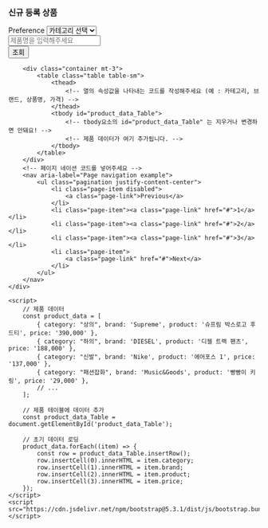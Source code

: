 <!DOCTYPE html>
<html lang="ko">

<head>
    <meta charset="UTF-8">
    <meta name="viewport" content="width=device-width, initial-scale=1.0">
    <link href="https://cdn.jsdelivr.net/npm/bootstrap@5.3.1/dist/css/bootstrap.min.css" rel="stylesheet"
        integrity="sha384-4bw+/aepP/YC94hEpVNVgiZdgIC5+VKNBQNGCHeKRQN+PtmoHDEXuppvnDJzQIu9" crossorigin="anonymous">
    <title>Admin Page</title>
</head>

<body>
    <div class="container mt-3">
        <h3 class="mt-5 mb-3">신규 등록 상품</h3>
        <form class="row row-cols-lg-auto g-3 align-items-center">
            <div class="col-12">
                <label class="visually-hidden" for="inlineFormSelectPref">Preference</label>
                <select class="form-select" id="inlineFormSelectPref" name="category_data_table">
                    <!-- 셀렉트요소의 name="category_data_table"은 지우거나 변경하면 안돼요 -->
                    <option selected>카테고리 선택</option>
                    <option value="top">상의</option>
                    <option value="bottom">하의</option>
                    <option value="shoes">신발</option>
                    <option value="fashion">패션잡화</option>
                </select>
            </div>
            <div class="col-3">
                <input type="text" class="form-control" placeholder="제품명을 입력해주세요">
            </div>
            <div class="col-auto">
                <button type="submit" class="btn btn-primary">조회</button>
            </div>
        </form>

        <div class="container mt-3">
            <table class="table table-sm">
                <thead>
                    <!-- 열의 속성값을 나타내는 코드를 작성해주세요 (예 : 카테고리, 브랜드, 상품명, 가격) -->
                </thead>
                <tbody id="product_data_Table">
                    <!-- tbody요소의 id="product_data_Table" 는 지우거나 변경하면 안돼요! -->
                    <!-- 제품 데이터가 여기 추가됩니다. -->
                </tbody>
            </table>
        </div>
        <!-- 페이지 네이션 코드를 넣어주세요 -->
        <nav aria-label="Page navigation example">
            <ul class="pagination justify-content-center">
                <li class="page-item disabled">
                    <a class="page-link">Previous</a>
                </li>
                <li class="page-item"><a class="page-link" href="#">1</a></li>
                <li class="page-item"><a class="page-link" href="#">2</a></li>
                <li class="page-item"><a class="page-link" href="#">3</a></li>
                <li class="page-item">
                    <a class="page-link" href="#">Next</a>
                </li>
            </ul>
        </nav>
    </div>

    <script>
        // 제품 데이터
        const product_data = [
            { category: "상의", brand: 'Supreme', product: '슈프림 박스로고 후드티', price: '390,000' },
            { category: "하의", brand: 'DIESEL', product: '디젤 트랙 팬츠', price: '188,000' },
            { category: "신발", brand: 'Nike', product: '에어포스 1', price: '137,000' },
            { category: "패션잡화", brand: 'Music&Goods', product: '빵빵이 키링', price: '29,000' },
            // ...
        ];

        // 제품 테이블에 데이터 추가
        const product_data_Table = document.getElementById('product_data_Table');

        // 초기 데이터 로딩
        product_data.forEach((item) => {
            const row = product_data_Table.insertRow();
            row.insertCell(0).innerHTML = item.category;
            row.insertCell(1).innerHTML = item.brand;
            row.insertCell(2).innerHTML = item.product;
            row.insertCell(3).innerHTML = item.price;
        });
    </script>
    <script src="https://cdn.jsdelivr.net/npm/bootstrap@5.3.1/dist/js/bootstrap.bundle.min.js"></script>
</body>

</html>
